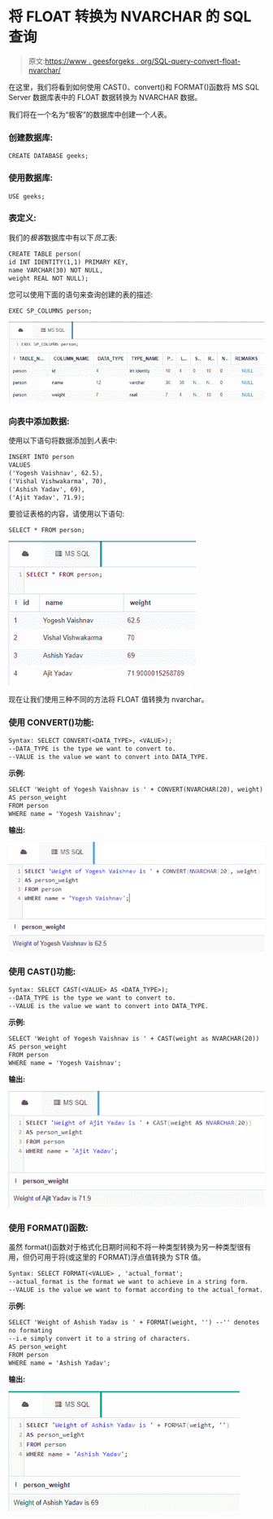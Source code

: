 # 将 FLOAT 转换为 NVARCHAR 的 SQL 查询

> 原文:[https://www . geesforgeks . org/SQL-query-convert-float-nvarchar/](https://www.geeksforgeeks.org/sql-query-to-convert-float-to-nvarchar/)

在这里，我们将看到如何使用 CAST()、convert()和 FORMAT()函数将 MS SQL Server 数据库表中的 FLOAT 数据转换为 NVARCHAR 数据。

我们将在一个名为“极客”的数据库中创建一个*人*表。

### **创建数据库:**

```
CREATE DATABASE geeks;
```

### **使用数据库:**

```
USE geeks;
```

### **表定义:**

我们的*极客*数据库中有以下*员工*表:

```
CREATE TABLE person(
id INT IDENTITY(1,1) PRIMARY KEY,
name VARCHAR(30) NOT NULL,
weight REAL NOT NULL);
```

您可以使用下面的语句来查询创建的表的描述:

```
EXEC SP_COLUMNS person;
```

![](img/767e770ae9c811679e538e719a52a24f.png)

### **向表中添加数据:**

使用以下语句将数据添加到*人*表中:

```
INSERT INTO person
VALUES
('Yogesh Vaishnav', 62.5),
('Vishal Vishwakarma', 70),
('Ashish Yadav', 69),
('Ajit Yadav', 71.9);
```

要验证表格的内容，请使用以下语句:

```
SELECT * FROM person;
```

![](img/2f07d7a6d67a83697f4f0001d4117ae3.png)

现在让我们使用三种不同的方法将 FLOAT 值转换为 nvarchar。

### **使用 CONVERT()功能:**

```
Syntax: SELECT CONVERT(<DATA_TYPE>, <VALUE>);
--DATA_TYPE is the type we want to convert to.
--VALUE is the value we want to convert into DATA_TYPE.
```

**示例:**

```
SELECT 'Weight of Yogesh Vaishnav is ' + CONVERT(NVARCHAR(20), weight) 
AS person_weight
FROM person
WHERE name = 'Yogesh Vaishnav';
```

**输出:**

![](img/68cd31f3820c84dd943e7fee8ecb7156.png)

### **使用 CAST()功能:**

```
Syntax: SELECT CAST(<VALUE> AS <DATA_TYPE>);
--DATA_TYPE is the type we want to convert to.
--VALUE is the value we want to convert into DATA_TYPE.
```

**示例:**

```
SELECT 'Weight of Yogesh Vaishnav is ' + CAST(weight as NVARCHAR(20)) 
AS person_weight
FROM person
WHERE name = 'Yogesh Vaishnav';
```

**输出:**

![](img/6e4e7386c3ef6a9ad0435af64b272a93.png)

### **使用 FORMAT()函数:**

虽然 format()函数对于格式化日期时间和不将一种类型转换为另一种类型很有用，但仍可用于将(或这里的 FORMAT)浮点值转换为 STR 值。

```
Syntax: SELECT FORMAT(<VALUE> , 'actual_format';
--actual_format is the format we want to achieve in a string form.
--VALUE is the value we want to format according to the actual_format.
```

**示例:**

```
SELECT 'Weight of Ashish Yadav is ' + FORMAT(weight, '') --'' denotes no formating
--i.e simply convert it to a string of characters.
AS person_weight
FROM person
WHERE name = 'Ashish Yadav';
```

**输出:**

![](img/0ca1733a93e44dd23e4c61164d86cbae.png)